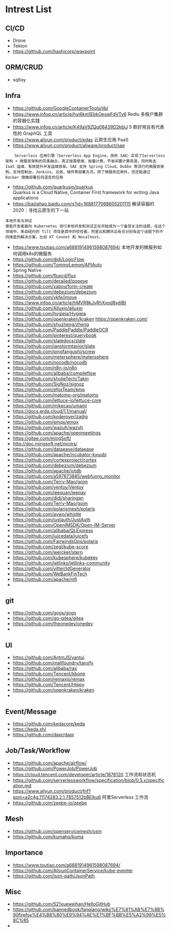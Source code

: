 # Intrest List
## CI/CD
- Drone
- Tekton
- https://github.com/hashicorp/waypoint

## ORM/CRUD
- sqltoy

## Infra
- https://github.com/GoogleContainerTools/jib/
- https://www.infoq.cn/article/hyi6km1EbkOeswFdVTy6 Redis 多租户集群的容器化实践
- https://www.infoq.cn/article/K49aV8ZQq08439D2kbiJ 5 款好用且有代表性的 GraphQL 工具
- https://www.aliyun.com/product/edas 云原生应用 PaaS
- https://www.aliyun.com/product/aliware/product/sae   
```
    Serverless 应用引擎（Serverless App Engine，简称 SAE）实现了Serverless 架构 + 微服务架构的完美融合，真正按需使用、按量计费，节省闲置计算资源，同时免去 IaaS 运维，有效提升开发运维效率。SAE 支持 Spring Cloud、Dubbo 等流行的微服务架构，支持控制台、Jenkins、云效、插件等部署方式。除了微服务应用外，您还能通过 Docker 镜像部署任何语言的应用
```
- https://github.com/quarkusio/quarkus   
    Quarkus is a Cloud Native, Container First framework for writing Java applications
- https://baijiahao.baidu.com/s?id=1688177068605201115 解读容器的 2020：寻找云原生的下一站
```
本地开发与测试
使能开发者面向 Kubernetes 进行本地开发和测试正在开始成为一个备受关注的话题，在这个领域中，来自纽约的 Tilt 项目是其中的佼佼者。阿里云和腾讯云有也分别有这个话题下的不同维度的解决方案，比如 KT Connet 和 Nocalhost。

```
- https://www.toutiao.com/a6881914961598087694/ 本地开发的微服务如何调用k8s的微服务
- https://github.com/didi/LogicFlow
- https://github.com/TommyLemon/APIAuto
- Spring Native
- https://github.com/fluxcd/flux
- https://github.com/derailed/popeye
- https://github.com/xaboy/form-create
- https://github.com/debezium/debezium
- https://github.com/ykfe/imove  https://www.infoq.cn/article/hMVR8kJvRhXxod8ydiBt
- https://github.com/Alluxio/alluxio
- https://github.com/hygieia/Hygieia
- https://github.com/openkraken/kraken https://openkraken.com/
- https://github.com/shuzheng/zheng
- https://github.com/PaddlePaddle/PaddleOCR
- https://github.com/pinterest/querybook
- https://github.com/slatedocs/slate
- https://github.com/ianstormtaylor/slate
- https://github.com/pingfangushi/screw
- https://github.com/metersphere/metersphere
- https://github.com/nocodb/nocodb
- https://github.com/n8n-io/n8n
- https://github.com/alibaba/compileflow
- https://github.com/shulieTech/Takin
- https://github.com/SigNoz/signoz
- https://github.com/efoxTeam/emp
- https://github.com/matomo-org/matomo
- https://github.com/lettuce-io/lettuce-core
- https://github.com/mikecao/umami
- https://docs.erda.cloud/1.1/manual/
- https://github.com/koderover/zadig
- https://github.com/emqx/emqx
- https://github.com/wazuh/wazuh
- https://github.com/apache/openmeetings
- https://gitee.com/mingSoft/
- http://doc.mingsoft.net/mcms/
- https://github.com/dataease/dataease
- https://github.com/apache/incubator-kyuubi
- https://github.com/cortexproject/cortex
- https://github.com/debezium/debezium
- https://github.com/apache/iotdb
- https://github.com/a597873885/webfunny_monitor
- https://github.com/Terry-Mao/goim
- https://github.com/ventoy/Ventoy
- https://github.com/jeequan/jeepay
- https://github.com/didi/sharingan
- https://github.com/Terry-Mao/goim
- https://github.com/polarismesh/polaris
- https://github.com/avwo/whistle
- https://github.com/justauth/JustAuth
- https://github.com/OpenIMSDK/Open-IM-Server
- https://github.com/alibaba/QLExpress
- https://github.com/juicedata/juicefs
- https://github.com/FairwindsOps/polaris
- https://github.com/zegl/kube-score
- https://github.com/wercker/stern
- https://github.com/kubesphere/kubekey
- https://github.com/jetlinks/jetlinks-community
- https://github.com/yitter/IdGenerator
- https://github.com/WeBankFinTech
- https://github.com/apache/nifi
- 

## git
- https://github.com/gogs/gogs
- https://github.com/go-gitea/gitea
- https://github.com/theonedev/onedev
- 

## UI
- https://github.com/AntmJS/vantui
- https://github.com/mallfoundry/taroify
- https://github.com/alibaba/rax
- https://github.com/Tencent/kbone
- https://github.com/remaxjs/remax
- https://github.com/Tencent/Hippy
- https://github.com/openkraken/kraken
- 

## Event/Message
- https://github.com/kedacore/keda 
- https://keda.sh/
- https://github.com/dapr/dapr

## Job/Task/Workflow
- https://github.com/apache/airflow/
- https://github.com/PowerJob/PowerJob
- https://cloud.tencent.com/developer/article/1676120 工作流和状态机
- https://github.com/serverlessworkflow/specification/blob/0.5.x/specification.md
- https://www.aliyun.com/product/fnf?spm=a2c4g.11174283.2.1.7857512bBEIku6  阿里Serverless 工作流
- https://github.com/zeebe-io/zeebe

## Mesh
- https://github.com/openservicemesh/osm
- https://github.com/kumahq/kuma

## Importance
- https://www.toutiao.com/a6881914961598087694/
- https://github.com/AliyunContainerService/kube-eventer
- https://github.com/json-path/JsonPath

## Misc
- https://github.com/521xueweihan/HelloGitHub
- https://github.com/bannedbook/fanqiang/wiki/%E7%81%AB%E7%8B%90firefox%E4%B8%80%E9%94%AE%E7%BF%BB%E5%A2%99%E5%8C%85
- 
